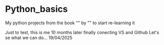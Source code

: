 # Python_basics
My python projects from the book "" by "" to start re-learning it

Just to test, this is me 10 months later finally conecting VS and Github
Let's se what we can do... 19/04/2025